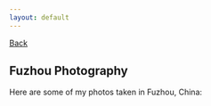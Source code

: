 ```yaml
---
layout: default
---
```


[Back](/photos.md)

## Fuzhou Photography

Here are some of my photos taken in Fuzhou, China:

